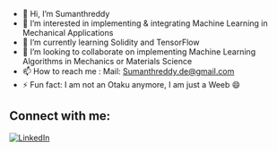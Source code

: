 - 👋 Hi, I’m Sumanthreddy
- 👀 I’m interested in implementing & integrating Machine Learning in Mechanical Applications
- 🌱 I’m currently learning Solidity and TensorFlow
- 💞️ I’m looking to collaborate on implementing Machine Learning Algorithms in Mechanics or Materials Science
- 📫 How to reach me : Mail: Sumanthreddy.de@gmail.com
- ⚡ Fun fact: I am not an Otaku anymore, I am just a Weeb 😄


## Connect with me:
[![LinkedIn](https://img.shields.io/badge/LinkedIn-0A66C2?style=for-the-badge&logo=linkedin&logoColor=white)](https://www.linkedin.com/in/sumanthreddys/)

<!---
Sumanthreddy-DE/Sumanthreddy-DE is a ✨ special ✨ repository because its `README.md` (this file) appears on your GitHub profile.
You can click the Preview link to take a look at your changes.
--->
